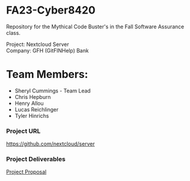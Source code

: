 # FA23-Cyber8420
 Repository for the Mythical Code Buster's in the Fall Software Assurance class.
 
 Project: Nextcloud Server  
 Company: GFH (GitFINHelp) Bank  

 
 # Team Members:  
 * Sheryl Cummings - Team Lead  
 * Chris Hepburn  
 * Henry Allou  
 * Lucas Reichlinger  
 * Tyler Hinrichs

### Project URL

https://github.com/nextcloud/server

### Project Deliverables

[Project Proposal](https://github.com/Hinrichsta/FA23-Cyber8420/blob/main/Project%20Proposal/Proposal.md)
